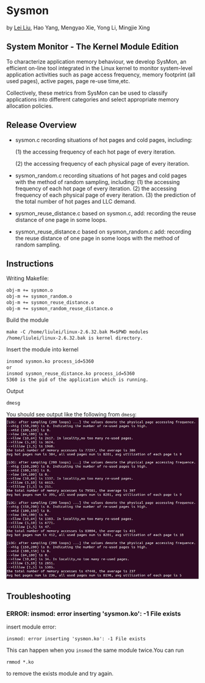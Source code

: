 Sysmon
===========================================
by [Lei Liu](http://www.escience.cn/people/LiuLei2010ict/index.html), Hao Yang, Mengyao Xie, Yong Li, Mingjie Xing


System Monitor - The Kernel Module Edition
-------------------------------------------

To characterize application memory behaviour, we develop SysMon, an efficient on-line tool integrated in the Linux kernel to monitor system-level application activities such as page access frequency, memory footprint (all used pages), active pages, page re-use time,etc.

Collectively, these metrics from SysMon can be used to classify applications into different categories and select appropriate memory allocation policies.

Release Overview
----------------

* sysmon.c
recording situations of hot pages and cold pages, including:

  (1) the accessing frequency of each hot page of every iteration.

  (2) the accessing frequency of each physical page of every iteration.
* sysmon_random.c
recording situations of hot pages and cold pages with the method of random sampling, including:
(1) the accessing frequency of each hot page of every iteration.
(2) the accessing frequency of each physical page of every iteration.
(3) the prediction of the total number of hot pages and LLC demand.
* sysmon_reuse_distance.c
based on sysmon.c, add: recording the reuse distance of one page in some loops.
* sysmon_reuse_distance.c
based on sysmon_random.c add: recording the reuse distance of one page in some loops with the method of random sampling.

Instructions
------------
Writing Makefile:
```
obj-m += sysmon.o
obj-m += sysmon_random.o
obj-m += sysmon_reuse_distance.o
obj-m += sysmon_random_reuse_distance.o
```

Build the module
```
make -C /home/liulei/linux-2.6.32.bak M=$PWD modules
/home/liulei/linux-2.6.32.bak is kernel directory.
```

Insert the module into kernel
```
insmod sysmon.ko process_id=5360
or
insmod sysmon_reuse_distance.ko process_id=5360
5360 is the pid of the application which is running.
```

Output
```
dmesg
```
You should see output like the following from `dmesg`:
![sysmon_dmesg](https://raw.githubusercontent.com/Sys-Inventor-Research-Group-ICT/sss/master/sysmon_dmesg.jpg)

Troubleshooting
---------------
### ERROR: insmod: error inserting 'sysmon.ko': -1 File exists

insert module error:
```
insmod: error inserting 'sysmon.ko': -1 File exists
```
This can happen when you `insmod` the same module twice.You can run
```
rmmod *.ko
```
to remove the exists module and try again.
